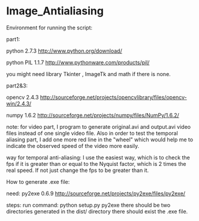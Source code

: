 Image_Antialiasing
==================
Environment for running the script:

part1:

  python 2.7.3
  http://www.python.org/download/

  python PIL 1.1.7
  http://www.pythonware.com/products/pil/

  you might need library Tkinter , ImageTk and math if there is none.

part2&3:

  opencv 2.4.3
  http://sourceforge.net/projects/opencvlibrary/files/opencv-win/2.4.3/
  
  numpy 1.6.2
  http://sourceforge.net/projects/numpy/files/NumPy/1.6.2/

note:
  for video part, I program to generate original.avi and output.avi video files
  instead of one single video file. 
  Also in order to test the temporal aliasing part, I add one more red
  line in the "wheel" which would help me to indicate the observed speed
  of the video more easily.

way for temporal anti-aliasing:
  I use the easiest way, which is to check the fps if it is greater than or equal 
  to the Nyquist factor, which is 2 times the real speed. If not just change the 
  fps to be greater than it.

How to generate .exe file:

  need:
    py2exe 0.6.9
    http://sourceforge.net/projects/py2exe/files/py2exe/

  steps:
    run command:
	python setup.py py2exe
    there should be two directories generated
    in the dist/ directory there should exist
    the .exe file. 